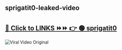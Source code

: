 
 ## sprigatit0-leaked-video 

# <h2><a href="https://clipsfans.com/sprigatit0&ref=git">🔗 Click to LINKS ⏩⏩ 👉 🟢 sprigatit0 </a></h2>

<a href="https://clipsfans.com/sprigatit0&ref=git" rel="nofollow" data-target="animated-image.originalLink"><img src="https://i.ibb.co.com/xMMVF88/686577567.gif" alt="Viral Video Original" style="max-width: 100%; display: inline-block;" data-target="animated-image.originalImage"></a>
